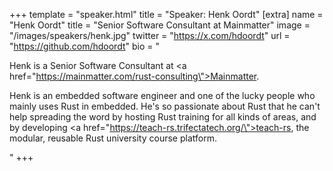 +++
template = "speaker.html"
title = "Speaker: Henk Oordt"
[extra]
  name = "Henk Oordt"
  title = "Senior Software Consultant at Mainmatter"
  image = "/images/speakers/henk.jpg"
  twitter = "https://x.com/hdoordt"
  url = "https://github.com/hdoordt"
  bio = "<p>Henk is a Senior Software Consultant at <a href=\"https://mainmatter.com/rust-consulting\">Mainmatter</a>.</p><p>Henk is an embedded software engineer and one of the lucky people who mainly uses Rust in embedded. He's so passionate about Rust that he can't help spreading the word by hosting Rust training for all kinds of areas, and by developing <a href=\"https://teach-rs.trifectatech.org/\">teach-rs</a>, the modular, reusable Rust university course platform.</p>"
+++

